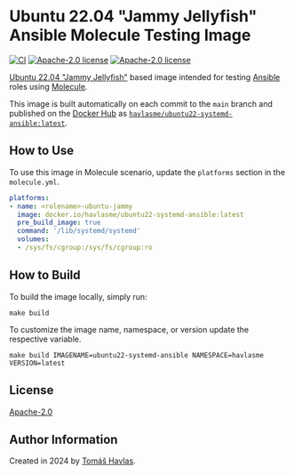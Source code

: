 Ubuntu 22.04 "Jammy Jellyfish" Ansible Molecule Testing Image
=============================================================

[![CI][gitlabci-image]][gitlabci-link]
[![Apache-2.0 license][dockerhub-image]][dockerhub-link]
[![Apache-2.0 license][license-image]][license-link]

[Ubuntu 22.04 "Jammy Jellyfish"](https://hub.docker.com/_/ubuntu) based image intended for testing [Ansible](https://www.ansible.com/) roles using [Molecule](https://ansible.readthedocs.io/projects/molecule/).

This image is built automatically on each commit to the `main` branch and published on the [Docker Hub](https://hub.docker.com/) as [`havlasme/ubuntu22-systemd-ansible:latest`](https://hub.docker.com/r/havlasme/ubuntu22-systemd-ansible).

How to Use
----------

To use this image in Molecule scenario, update the `platforms` section in the `molecule.yml`.

```yaml title="molecule.yml"
platforms:
- name: <rolename>-ubuntu-jammy
  image: docker.io/havlasme/ubuntu22-systemd-ansible:latest
  pre_build_image: true
  command: '/lib/systemd/systemd'
  volumes:
  - /sys/fs/cgroup:/sys/fs/cgroup:ro
```

How to Build
------------

To build the image locally, simply run:

```shell
make build
```

To customize the image name, namespace, or version update the respective variable.

```shell
make build IMAGENAME=ubuntu22-systemd-ansible NAMESPACE=havlasme VERSION=latest
```

License
-------

[Apache-2.0][license-link]

Author Information
------------------

Created in 2024 by [Tomáš Havlas](https://havlas.me/).


[license-image]: https://img.shields.io/badge/license-Apache2.0-blue.svg?style=flat-square
[license-link]: LICENSE

[dockerhub-image]: https://img.shields.io/docker/pulls/havlasme/ubuntu22-systemd-ansible?style=flat-square
[dockerhub-link]: https://hub.docker.com/r/havlasme/ubuntu22-systemd-ansible

[gitlabci-image]: https://img.shields.io/gitlab/pipeline-status/havlas.me/docker-ubuntu22-systemd-ansible?style=flat-square
[gitlabci-link]: https://gitlab.com/havlas.me/docker-ubuntu22-systemd-ansible/-/pipelines

